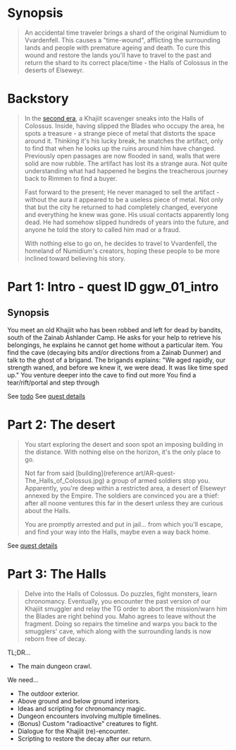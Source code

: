 # Synopsis

>An accidental time traveler brings a shard of the original Numidium to Vvardenfell. This causes a "time-wound", afflicting the surrounding lands and people with premature ageing and death. To cure this wound and restore the lands you'll have to travel to the past and return the shard to its correct place/time - the Halls of Colossus in the deserts of Elseweyr.

# Backstory

>In the [second era](writing/timeline), a Khajiit scavenger sneaks into the Halls of Colossus. Inside, having slipped the Blades who occupy the area, he spots a treasure - a strange piece of metal that distorts the space around it. Thinking it's his lucky break, he snatches the artifact, only to find that when he looks up the ruins around him have changed. Previously open passages are now flooded in sand, walls that were solid are now rubble. The artifact has lost its a strange aura. Not quite understanding what had happened he begins the treacherous journey back to Rimmen to find a buyer.
>
>Fast forward to the present; He never managed to sell the artifact - without the aura it appeared to be a useless piece of metal. Not only that but the city he returned to had completely changed, everyone and everything he knew was gone. His usual contacts apparently long dead. He had somehow slipped hundreds of years into the future, and anyone he told the story to called him mad or a fraud.
>
>With nothing else to go on, he decides to travel to Vvardenfell, the homeland of Numidium's creators, hoping these people to be more inclined toward believing his story.

# Part 1: Intro - quest ID ggw_01_intro
## Synopsis
You meet an old Khajiit who has been robbed and left for dead by bandits, south of the Zainab Ashlander Camp.
He asks for your help to retrieve his belongings, he explains he cannot get home without a particular item.
You find the cave (decaying bits and/or directions from a Zainab Dunmer) and talk to the ghost of a brigand.
The brigands explains: "We aged rapidly, our strength waned, and before we knew it, we were dead. It was like time sped up."
You venture deeper into the cave to find out more
You find a tear/rift/portal and step through

See [todo](writing/part1-todo.md)
See [quest details](writing/part1-quest-details.md)

# Part 2: The desert
>You start exploring the desert and soon spot an imposing building in the distance. With nothing else on the horizon, it's the only place to go.
>
>Not far from said [building](reference art/AR-quest-The_Halls_of_Colossus.jpg) a group of armed soldiers stop you. Apparently, you're deep within a restricted area, a desert of Elseweyr annexed by the Empire. The soldiers are convinced you are a thief: after all noone ventures this far in the desert unless they are curious about the Halls.
>
>You are promptly arrested and put in jail... from which you'll escape, and find your way into the Halls, maybe even a way back home.

See [quest details](writing/part2-quest-details.md)

# Part 3: The Halls
>Delve into the Halls of Colossus. Do puzzles, fight monsters, learn chronomancy. Eventually, you encounter the past version of our Khajiit smuggler and relay the TG order to abort the mission/warn him the Blades are right behind you. Maho agrees to leave without the fragment. Doing so repairs the timeline and warps you back to the smugglers' cave, which along with the surrounding lands is now reborn free of decay.

TL;DR...
- The main dungeon crawl.

We need...
- The outdoor exterior.
- Above ground and below ground interiors.
- Ideas and scripting for chronomancy magic.
- Dungeon encounters involving multiple timelines.
- (Bonus) Custom "radioactive" creatures to fight.
- Dialogue for the Khajiit (re)-encounter.
- Scripting to restore the decay after our return.